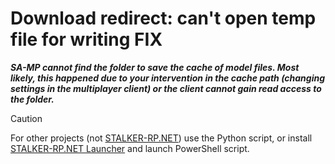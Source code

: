# Download redirect: can't open temp file for writing FIX

_**SA-MP cannot find the folder to save the cache of model files. Most likely, this happened due to your intervention in the cache path (changing settings in the multiplayer client) or the client cannot gain read access to the folder.**_

> [!CAUTION]
> For other projects (not [STALKER-RP.NET](https://stalker-rp.net)) use the Python script, or install [STALKER-RP.NET Launcher](https://files.stalker-rp.net/installer.exe) and launch PowerShell script.

